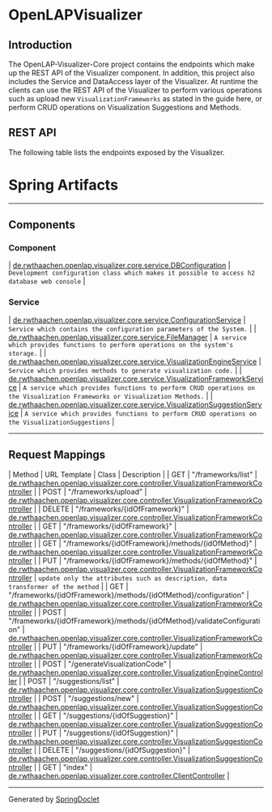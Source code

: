 # OpenLAPVisualizer

## Introduction

The OpenLAP-Visualizer-Core project contains the endpoints which make up the REST API of the Visualizer component. In addition, this project also includes the Service and DataAccess layer
of the Visualizer. At runtime the clients can use the REST API of the Visualizer to perform various operations such as upload new `VisualizationFrameworks` as stated in the guide here, or 
perform CRUD operations on Visualization Suggestions and Methods. 

## REST API
The following table lists the endpoints exposed by the Visualizer.

# Spring Artifacts

* * *

<div id="components">

## Components

### Component

| [de.rwthaachen.openlap.visualizer.core.service.DBConfiguration](./de/rwthaachen/openlap/visualizer/core/service/DBConfiguration.html) | `Development configuration class which makes it possible to access h2 database web console` |

### Service

| [de.rwthaachen.openlap.visualizer.core.service.ConfigurationService](./de/rwthaachen/openlap/visualizer/core/service/ConfigurationService.html) | `Service which contains the configuration parameters of the System.` |
| [de.rwthaachen.openlap.visualizer.core.service.FileManager](./de/rwthaachen/openlap/visualizer/core/service/FileManager.html) | `A service which provides functions to perform operations on the system's storage.` |
| [de.rwthaachen.openlap.visualizer.core.service.VisualizationEngineService](./de/rwthaachen/openlap/visualizer/core/service/VisualizationEngineService.html) | `Service which provides methods to generate visualization code.` |
| [de.rwthaachen.openlap.visualizer.core.service.VisualizationFrameworkService](./de/rwthaachen/openlap/visualizer/core/service/VisualizationFrameworkService.html) | `A service which provides functions to perform CRUD operations on the Visualization Frameworks or Visualization Methods.` |
| [de.rwthaachen.openlap.visualizer.core.service.VisualizationSuggestionService](./de/rwthaachen/openlap/visualizer/core/service/VisualizationSuggestionService.html) | `A service which provides functions to perform CRUD operations on the VisualizationSuggestions` |

</div>

* * *

<div id="request-mappings">

## Request Mappings

| Method | URL Template | Class | Description |
| GET | "/frameworks/list" | [de.rwthaachen.openlap.visualizer.core.controller.VisualizationFrameworkController](./de/rwthaachen/openlap/visualizer/core/controller/VisualizationFrameworkController.html) |
| POST | "/frameworks/upload" | [de.rwthaachen.openlap.visualizer.core.controller.VisualizationFrameworkController](./de/rwthaachen/openlap/visualizer/core/controller/VisualizationFrameworkController.html) |
| DELETE | "/frameworks/{idOfFramework}" | [de.rwthaachen.openlap.visualizer.core.controller.VisualizationFrameworkController](./de/rwthaachen/openlap/visualizer/core/controller/VisualizationFrameworkController.html) |
| GET | "/frameworks/{idOfFramework}" | [de.rwthaachen.openlap.visualizer.core.controller.VisualizationFrameworkController](./de/rwthaachen/openlap/visualizer/core/controller/VisualizationFrameworkController.html) |
| GET | "/frameworks/{idOfFramework}/methods/{idOfMethod}" | [de.rwthaachen.openlap.visualizer.core.controller.VisualizationFrameworkController](./de/rwthaachen/openlap/visualizer/core/controller/VisualizationFrameworkController.html) |
| PUT | "/frameworks/{idOfFramework}/methods/{idOfMethod}" | [de.rwthaachen.openlap.visualizer.core.controller.VisualizationFrameworkController](./de/rwthaachen/openlap/visualizer/core/controller/VisualizationFrameworkController.html) | `update only the attributes such as description, data transformer of the method` |
| GET | "/frameworks/{idOfFramework}/methods/{idOfMethod}/configuration" | [de.rwthaachen.openlap.visualizer.core.controller.VisualizationFrameworkController](./de/rwthaachen/openlap/visualizer/core/controller/VisualizationFrameworkController.html) |
| POST | "/frameworks/{idOfFramework}/methods/{idOfMethod}/validateConfiguration" | [de.rwthaachen.openlap.visualizer.core.controller.VisualizationFrameworkController](./de/rwthaachen/openlap/visualizer/core/controller/VisualizationFrameworkController.html) |
| PUT | "/frameworks/{idOfFramework}/update" | [de.rwthaachen.openlap.visualizer.core.controller.VisualizationFrameworkController](./de/rwthaachen/openlap/visualizer/core/controller/VisualizationFrameworkController.html) |
| POST | "/generateVisualizationCode" | [de.rwthaachen.openlap.visualizer.core.controller.VisualizationEngineController](./de/rwthaachen/openlap/visualizer/core/controller/VisualizationEngineController.html) |
| POST | "/suggestions/list" | [de.rwthaachen.openlap.visualizer.core.controller.VisualizationSuggestionController](./de/rwthaachen/openlap/visualizer/core/controller/VisualizationSuggestionController.html) |
| POST | "/suggestions/new" | [de.rwthaachen.openlap.visualizer.core.controller.VisualizationSuggestionController](./de/rwthaachen/openlap/visualizer/core/controller/VisualizationSuggestionController.html) |
| GET | "/suggestions/{idOfSuggestion}" | [de.rwthaachen.openlap.visualizer.core.controller.VisualizationSuggestionController](./de/rwthaachen/openlap/visualizer/core/controller/VisualizationSuggestionController.html) |
| PUT | "/suggestions/{idOfSuggestion}" | [de.rwthaachen.openlap.visualizer.core.controller.VisualizationSuggestionController](./de/rwthaachen/openlap/visualizer/core/controller/VisualizationSuggestionController.html) |
| DELETE | "/suggestions/{idOfSuggestion}" | [de.rwthaachen.openlap.visualizer.core.controller.VisualizationSuggestionController](./de/rwthaachen/openlap/visualizer/core/controller/VisualizationSuggestionController.html) |
| GET | "index" | [de.rwthaachen.openlap.visualizer.core.controller.ClientController](./de/rwthaachen/openlap/visualizer/core/controller/ClientController.html) |

</div>

* * *

Generated by [SpringDoclet](http://scottfrederick.github.com/springdoclet/)



